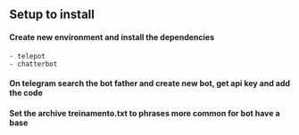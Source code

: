 ## Setup to install

#### Create new environment and install the dependencies
```
- telepot
- chatterbot
```

#### On telegram search the bot father and create new bot, get api key and add the code 

#### Set the archive treinamento.txt to phrases more common for bot have a base
